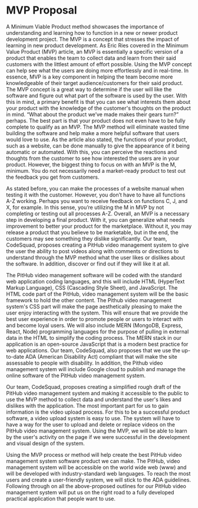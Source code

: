 # MVP Proposal 
A Minimum Viable Product method showcases the importance of understanding and learning how to function in a new or newer product development project. The MVP is a concept that stresses the impact of learning in new product development. As Eric Ries covered in the Minimum Value Product (MVP) article, an MVP is essentially a specific version of a product that enables the team to collect data and learn from their said customers with the littlest amount of effort possible. Using the MVP concept can help see what the users are doing more effortlessly and in real-time. In essence, MVP is a key component in helping the team become more knowledgeable of their target audience/customers for their said product. The MVP concept is a great way to determine if the user will like the software and figure out what part of the software is used by the user. With this in mind, a primary benefit is that you can see what interests them about your product with the knowledge of the customer's thoughts on the product in mind. “What about the product we’ve made makes their gears turn?” perhaps. The best part is that your product does not even have to be fully complete to qualify as an MVP. The MVP method will eliminate wasted time building the software and help make a more helpful software that users would love to use. As the article also stated, the functions of your product, such as a website, can be done manually to give the appearance of it being automatic or automated. With this, you can perceive the reactions and thoughts from the customer to see how interested the users are in your product. However, the biggest thing to focus on with an MVP is the M, minimum. You do not necessarily need a market-ready product to test out the feedback you get from customers.  

As stated before, you can make the processes of a website manual when testing it with the customer. However, you don’t have to have all functions A-Z working. Perhaps you want to receive feedback on functions C, J, and X, for example. In this sense, you’re utilizing the M in MVP by not completing or testing out all processes A-Z. Overall, an MVP is a necessary step in developing a final product. With it, you can generalize what needs improvement to better your product for the marketplace. Without it, you may release a product that you believe to be marketable, but in the end, the customers may see something they dislike significantly. Our team, CodeSquad, proposes creating a PitHub video management system to give the user the ability to post videos along with comments or directions to understand through the MVP method what the user likes or dislikes about the software. In addition, discover or find out if they will like it at all.   

The PitHub video management software will be coded with the standard web application coding languages, and this will include HTML (HyperText Markup Language), CSS (Cascading Style Sheet), and JavaScript. The HTML code part of the PitHub, video management system will be the basic framework to hold the other content. The Pithub video management system's CSS part will make the page aesthetically pleasing to make the user enjoy interacting with the system. This will ensure that we provide the best user experience in order to promote people or users to interact with and become loyal users. We will also include MERN (MongoDB, Express, React, Node) programming languages for the purpose of pulling in external data in the HTML to simplify the coding process. The MERN stack in our application is an open-source JavaScript that is a modern best practice for web applications. Our team, CodeSquad, also proposes that we use the up-to-date ADA (American Disability Act) compliant that will make the site assessable to people with disability. In addition, the Pithub video management system will include Google cloud to publish and manage the online software of the PitHub video management system. 

Our team, CodeSquad, proposes creating a simplified rough draft of the PitHub video management system and making it accessible to the public to use the MVP method to collect data and understand the user's likes and dislikes with the application. The most important part for us to gain information is the video upload process. For this to be a successful product software, a video upload system is easy to use. The system will have to have a way for the user to upload and delete or replace videos on the PitHub video management system. Using the MVP, we will be able to learn by the user's activity on the page if we were successful in the development and visual design of the system. 

Using the MVP process or method will help create the best PitHub video management system software product we can make. The PitHub, video management system will be accessible on the world wide web (www) and will be developed with industry-standard web languages. To reach the most users and create a user-friendly system, we will stick to the ADA guidelines. Following through on all the above-proposed outlines for our PitHub video management system will put us on the right road to a fully developed practical application that people want to use.
